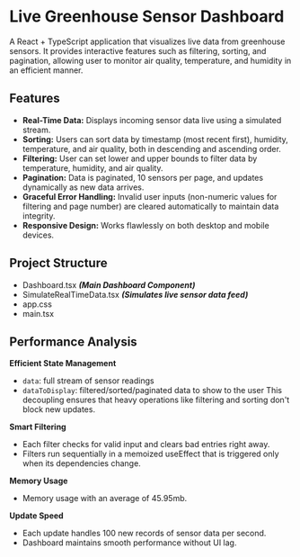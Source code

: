 # Live Greenhouse Sensor Dashboard

A React + TypeScript application that visualizes live data from greenhouse sensors. It provides interactive features such as filtering, sorting, and pagination, allowing user to monitor air quality, temperature, and humidity in an efficient manner.

## Features

-   **Real-Time Data:** Displays incoming sensor data live using a simulated stream.
-   **Sorting:** Users can sort data by timestamp (most recent first), humidity, temperature, and air quality, both in descending and ascending order.
-   **Filtering:** User can set lower and upper bounds to filter data by temperature, humidity, and air quality.
-   **Pagination:** Data is paginated, 10 sensors per page, and updates dynamically as new data arrives.
-   **Graceful Error Handling:** Invalid user inputs (non-numeric values for filtering and page number) are cleared automatically to maintain data integrity.
-   **Responsive Design:** Works flawlessly on both desktop and mobile devices.

## Project Structure

 - Dashboard.tsx **_(Main Dashboard Component)_**
 - SimulateRealTimeData.tsx **_(Simulates live sensor data feed)_**
 - app.css
 - main.tsx

## Performance Analysis

**Efficient State Management**

-   `data`: full stream of sensor readings
-   `dataToDisplay`: filtered/sorted/paginated data to show to the user
    This decoupling ensures that heavy operations like filtering and sorting don't block new updates.

**Smart Filtering**

-   Each filter checks for valid input and clears bad entries right away.
-   Filters run sequentially in a memoized useEffect that is triggered only when its dependencies change.

**Memory Usage**

-   Memory usage with an average of 45.95mb.

**Update Speed**

-   Each update handles 100 new records of sensor data per second.
-   Dashboard maintains smooth performance without UI lag.
